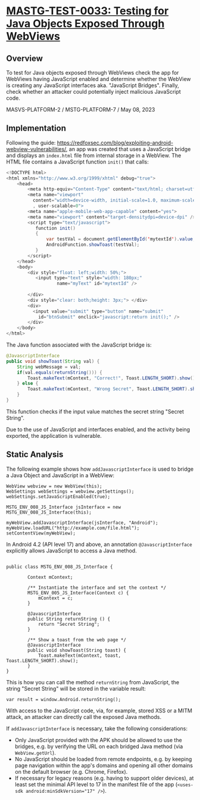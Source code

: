 # [MASTG-TEST-0033: Testing for Java Objects Exposed Through WebViews](https://mas.owasp.org/MASTG/tests/android/MASVS-PLATFORM/MASTG-TEST-0033)
## Overview 
To test for Java objects exposed through WebViews check the app for WebViews having JavaScript enabled and determine whether the WebView is creating any JavaScript interfaces aka. "JavaScript Bridges". Finally, check whether an attacker could potentially inject malicious JavaScript code.

MASVS-PLATFORM-2 / MSTG-PLATFORM-7 / May 08, 2023
## Implementation
Following the guide: https://redfoxsec.com/blog/exploiting-android-webview-vulnerabilities/, an app was created that uses a JavaScript bridge and displays an `index.html` file from internal storage in a WebView. The HTML file contains a JavaScript function `init()` that calls:

```java
<!DOCTYPE html>
<html xmlns="http://www.w3.org/1999/xhtml" debug="true">
    <head>
        <meta http-equiv="Content-Type" content="text/html; charset=utf-8" />
        <meta name="viewport" 
          content="width=device-width, initial-scale=1.0, maximum-scale=1.0
          , user-scalable=0">
        <meta name="apple-mobile-web-app-capable" content="yes">
        <meta name="viewport" content="target-densitydpi=device-dpi" />
        <script type="text/javascript">
           function init()
           {
        	   var testVal = document.getElementById('mytextId').value;
        	   AndroidFunction.showToast(testVal);
           }
        </script>
    </head>
    <body>        
        <div style="float: left;width: 50%;">
           <input type="text" style="width: 180px;" 
                   name="myText" id="mytextId" />
           
        </div>
        <div style="clear: both;height: 3px;"> </div>
        <div>
          <input value="submit" type="button" name="submit" 
            id="btnSubmit" onclick="javascript:return init();" /> 
        </div>  
    </body>
</html>
```

The Java function associated with the JavaScript bridge is:

```java
@JavascriptInterface
public void showToast(String val) {
    String webMessage = val;
    if(val.equals(returnString())) {
        Toast.makeText(mContext, "Correct!", Toast.LENGTH_SHORT).show();
    } else {
        Toast.makeText(mContext, "Wrong Secret", Toast.LENGTH_SHORT).show();
    }
}
```

This function checks if the input value matches the secret string "Secret String". 

Due to the use of JavaScript and interfaces enabled, and the activity being exported, the application is vulnerable.

## Static Analysis
The following example shows how `addJavascriptInterface` is used to bridge a Java Object and JavaScript in a WebView:

```
WebView webview = new WebView(this);
WebSettings webSettings = webview.getSettings();
webSettings.setJavaScriptEnabled(true);

MSTG_ENV_008_JS_Interface jsInterface = new MSTG_ENV_008_JS_Interface(this);

myWebView.addJavascriptInterface(jsInterface, "Android");
myWebView.loadURL("http://example.com/file.html");
setContentView(myWebView);

```
In Android 4.2 (API level 17) and above, an annotation `@JavascriptInterface` explicitly allows JavaScript to access a Java method.
```

public class MSTG_ENV_008_JS_Interface {

        Context mContext;

        /** Instantiate the interface and set the context */
        MSTG_ENV_005_JS_Interface(Context c) {
            mContext = c;
        }

        @JavascriptInterface
        public String returnString () {
            return "Secret String";
        }

        /** Show a toast from the web page */
        @JavascriptInterface
        public void showToast(String toast) {
            Toast.makeText(mContext, toast, Toast.LENGTH_SHORT).show();
        }
}
```
This is how you can call the method `returnString` from JavaScript, the string "Secret String" will be stored in the variable result:

```
var result = window.Android.returnString();
```

With access to the JavaScript code, via, for example, stored XSS or a MITM attack, an attacker can directly call the exposed Java methods.

If `addJavascriptInterface` is necessary, take the following considerations:

- Only JavaScript provided with the APK should be allowed to use the bridges, e.g. by verifying the URL on each bridged Java method (via `WebView.getUrl`).
- No JavaScript should be loaded from remote endpoints, e.g. by keeping page navigation within the app's domains and opening all other domains on the default browser (e.g. Chrome, Firefox).
- If necessary for legacy reasons (e.g. having to support older devices), at least set the minimal API level to 17 in the manifest file of the app (`<uses-sdk android:minSdkVersion="17" />`).
